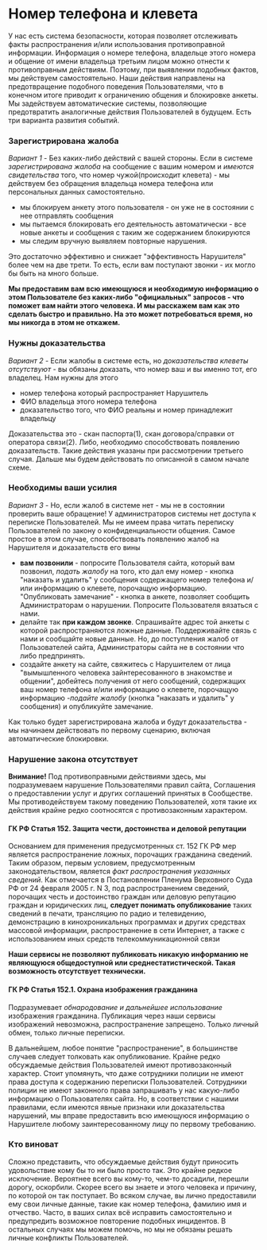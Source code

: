 # Номер телефона и клевета

У нас есть система безопасности, которая позволяет отслеживать факты распространения и/или использования противоправной информации. Информация о номере телефона, владельце этого номера и общение от имени владельца третьим лицом можно отнести к противоправным действиям. Поэтому, при выявлении подобных фактов, мы действуем самостоятельно. Наши действия направлены на предотвращение подобного поведения Пользователями, что в конечном итоге приводит к ограничению общения и блокировке анкеты. Мы задействуем автоматические системы, позволяющие предотвратить аналогичные действия Пользователей в будущем. Есть три варианта развития событий.

### Зарегистрирована жалоба

_Вариант 1_ - Без каких-либо действий с вашей стороны. Если в системе _зарегистрирована жалоба_ на сообщение с вашим номером и _имеются свидетельства_ того, что номер чужой(происходит клевета) - мы действуем без обращения владельца номера телефона или персональных данных самостоятельно.  
* мы блокируем анкету этого пользователя - он уже не в состоянии с нее отправлять сообщения
* мы пытаемся блокировать его деятельность автоматически - все новые анкеты и сообщения с таким же содержанием блокируются
* мы следим вручную выявляем повторные нарушения.

Это достаточно эффективно и снижает "эффективность Нарушителя" более чем на две трети. То есть, если вам поступают звонки - их могло бы быть на много больше.

__Мы предоставим вам всю имеющуюся и необходимую информацию о этом Пользователе без каких-либо "официальных" запросов - что поможет вам найти этого человека. И мы расскажем вам как это сделать быстро и правильно. На это может потребоваться время, но мы никогда в этом не откажем.__


### Нужны доказательства

_Вариант 2_ - Если жалобы в системе есть, но _доказательства клеветы отсутствуют_ - вы обязаны доказать, что номер ваш и вы именно тот, его владелец. Нам нужны для этого
* номер телефона который распространяет Нарушитель
* ФИО владельца этого номера телефона
* доказательство того, что ФИО реальны и номер принадлежит владельцу

Доказательства это - скан паспорта(1), скан договора/справки от оператора связи(2). Либо, необходимо  способствовать появлению доказательств. Такие действия указаны при рассмотрении третьего случая.  Дальше мы будем действовать по описанной в самом начале схеме.

### Необходимы ваши усилия

_Вариант 3_ - Но, если жалоб в системе нет - мы не в состоянии проверить ваше обращение! У администраторов системы нет доступа к переписке Пользователей. Мы не имеем права читать переписку Пользователей по закону о конфиденциальности общения. Самое простое в этом случае, способствовать появлению жалоб на Нарушителя и доказательств его вины 
* __вам позвонили__ - попросите Пользователя сайта, который вам позвонил, _подать жалобу_ на того, кто дал ему номер - кнопка "наказать и удалить" у сообщения содержащего номер телефона и/или информацию о клевете, порочащую информацию. "Опубликовать замечание" - кнопка в анкете, позволяет сообщить Администраторам о нарушении. Попросите Пользователя вязаться с нами.
* делайте так __при каждом звонке__. Спрашивайте адрес той анкеты с которой распространяются ложные данные. Поддерживайте связь с нами и сообщайте новые данные. Но, до поступления жалоб от Пользователей сайта, Администраторы сайта не в состоянии что либо предпринять.
* создайте анкету на сайте, свяжитесь с Нарушителем от лица "вымышленного человека зайнтересованного в знакомстве и общении", добейтесь получения от него сообщений, содержащих ваш номер телефона и/или информацию о клевете, порочащую информацию -_подайте жалобу_ (кнопка "наказать и удалить" у сообщения) и опубликуйте замечание.

Как только будет зарегистрирована жалоба и будут доказательства - мы начинаем действовать по первому сценарию, включая автоматические блокировки.

### Нарушение закона отсутствует

**Внимание!** Под противоправными действиями здесь, мы подразумеваем нарушение Пользователями правил сайта, Соглашения о предоставлении услуг и других соглашений принятых в Сообществе. Мы противодействуем такому поведению Пользователей, хотя такие их действия крайне редко соотносятся с противозаконным характером.

#### ГК РФ Статья 152. Защита чести, достоинства и деловой репутации

Основанием для применения предусмотренных ст. 152 ГК РФ мер является распространение ложных, порочащих гражданина сведений. Таким образом, первым условием, предусмотренным законодательством, является _факт распространения указанных сведений_. Как отмечается в Постановлении Пленума Верховного Суда РФ от 24 февраля 2005 г. N 3, под распространением сведений, порочащих честь и достоинство граждан или деловую репутацию граждан и юридических лиц, __следует понимать опубликование__ таких сведений в печати, трансляцию по радио и телевидению, демонстрацию в кинохроникальных программах и других средствах массовой информации, распространение в сети Интернет, а также с использованием иных средств телекоммуникационной связи

__Наши сервисы не позволяют публиковать никакую информанию не являющуюся общедоступной или среднестатистической. Такая возможность отсутствует технически.__

#### ГК РФ Статья 152.1. Охрана изображения гражданина

Подразумевает _обнародование и дальнейшее использование_ изображения гражданина. Публикация через наши сервисы изображений невозможна, распространение запрещено. Только личный обмен, только личные переписки. 

В дальнейшем, любое понятие "распространение", в большинстве случаев следует толковать как опубликование. Крайне редко обсуждаемые действия Пользователей имеют противозаконный характер. Стоит упомянуть, что даже сотрудники полиции не имеют права доступа к содержанию переписки Пользователей. Сотрудники полиции не имеют законного права запрашивать у нас какую-либо информацию о Пользователях сайта. Но, в соответствии с нашими правилами, если имеются явные признаки или доказательства нарушений, мы вправе предоставить всю имеющуюся информацию о Нарушителе любому заинтересованному лицу по первому требованию.

### Кто виноват

Сложно представить, что обсуждаемые действия будут приносить удовольствие кому бы то ни было просто так. Это крайне редкое исключение. Вероятнее всего вы кому-то, чем-то досадили, перешли дорогу, оскорбили. Скорее всего вы знаете и этого человека и причину, по которой он так поступает. Во всяком случае, вы лично предоставили ему свои личные данные, такие как номер телефона, фамилию имя и отчество. Часто, в ваших силах всё исправить самостоятельно и предупредить возможное повторение подобных инцидентов. В остальных случаях мы можем помочь, но мы не обязаны решать личные конфликты Пользователей.
